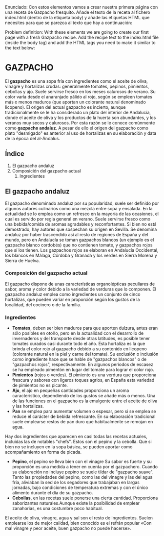 Enunciado: Con estos elementos vamos a crear nuestra primera página con una receta de Gazpacho fresquito. Añade el texto de la receta al fichero index.html (dentro de la etiqueta body) y añade las etiquetas HTML que necesites para que se parezca al texto que hay a continuación:

Problem definition:
With these elements we are going to create our first page with a fresh Gazpacho recipe. Add the recipe text to the index.html file (inside the body tag) and add the HTML tags you need to make it similar to the text below:

# GAZPACHO

El __gazpacho__ es una sopa fría con ingredientes como el aceite de oliva, vinagre y hortalizas crudas: generalmente tomates, pepinos, pimientos, cebollas y ajo.
Suele servirse fresco en los meses calurosos de verano. Su color varía desde el anaranjado pálido al rojo, según se empleen tomates más o menos maduros (que aportan un colorante natural denominado licopeno).​ El origen del actual gazpacho es incierto, aunque tradicionalmente se le ha considerado un plato del interior de Andalucía, donde el aceite de oliva y los productos de la huerta son abundantes, y los veranos muy secos y calurosos.​ Por esta razón se le conoce comúnmente como __gazpacho andaluz__. A pesar de ello el origen del gazpacho como plato "desmigado" es anterior al uso de hortalizas en su elaboración y data de la época del al-Ándalus.​

## Índice

1. El gazpacho andaluz
1. Composición del gazpacho actual
   1. Ingredientes

## El gazpacho andaluz
El gazpacho denominado andaluz por su popularidad, suele ser definido por algunos autores culinarios como una mezcla entre sopa y ensalada. En la actualidad se lo emplea como un refresco en la mayoría de las ocasiones, el cual es servido por regla general en verano. Suele servirse fresco como una bebida/comida de aromas agradables y reconfortantes. Si bien no está demostrado, hay autores que sospechan su origen en Sevilla. Se denomina andaluz por haber trascendido así al resto de regiones de España y del mundo, pero en Andalucía se toman gazpachos blancos (un ejemplo es el gazpacho blanco cordobés) que no contienen tomate, y gazpachos rojos que sí los tienen. Los gazpachos rojos se elaboran en Andalucía Occidental, los blancos en Málaga, Córdoba y Granada y los verdes en Sierra Morena y Sierra de Huelva.

### Composición del gazpacho actual
El gazpacho dispone de unas características organolépticas peculiares de sabor, aroma y color debido a la variedad de verduras que lo componen. El gazpacho andaluz emplea como ingredientes un conjunto de cinco hortalizas, que pueden variar en proporción según los gustos de la localidad, del cocinero o de la familia.

### Ingredientes

- __Tomates__, deben ser bien maduros para que aporten dulzura, antes eran sólo posibles en otoño, pero en la actualidad con el desarrollo de invernaderos y del transporte desde otras latitudes, es posible tener tomates curados casi durante todo el año. Esta hortaliza es la que brinda el color rojo al gazpacho debido a su contenido en licopeno (colorante natural en la piel y carne del tomate). Su exclusión o inclusión como ingrediente hace que se hable de "gazpachos blancos" o de "gazpachos rojos", respectivamente. En algunos períodos de escasez se ha empleado pimentón en lugar del tomate para lograr el color rojo.
- __Pimientos__ (rojos o verdes). El pimiento es una verdura que proporciona frescura y sabores con ligeros toques agrios, en España esta variedad de pimientos no es picante.
- __Ajo__, el ajo en pequeñas cantidades proporciona un aroma característico, dependiendo de los gustos se añade más o menos. Una de las funciones en el gazpacho es la emulgente entre el aceite de oliva y las hortalizas.
- __Pan__ se emplea para aumentar volumen o espesar, pero si se emplea se reduce el carácter de bebida refrescante. En su elaboración tradicional suele emplearse restos de pan duro que habitualmente se remojan en agua.

Hay dos ingredientes que aparecen en casi todas las recetas actuales, incluidas las de notables "chefs". Estos son el pepino y la cebolla. Que si bien no se incluyen en la sopa básica, se pueden aportar como acompañamiento en forma de picada.

- __Pepino__, el pepino se lleva bien con el vinagre Su sabor es fuerte y su proporción es una medida a tener en cuenta por el gazpachero. Cuando su elaboración no incluye pepino se suele tildar de "gazpacho suave". Tanto las propiedades del pepino, como las del vinagre y las del agua fría, aliviaban la sed de los segadores que trabajaban en largas jornadas, bajo condiciones de temperatura extremas y con el único alimento durante el día de su gazpacho.
- __Cebollas__, en las recetas suele ponerse una cierta cantidad. Proporciona saborizantes naturales.Aunque existe la posibilidad de emplear zanahorias, es una costumbre poco habitual.

El aceite de oliva, vinagre, agua y sal son el resto de ingredientes. Suelen emplearse los de mejor calidad, bien conocido es el refrán popular «Con mal vinagre y peor aceite, buen gazpacho no puede hacerse».

